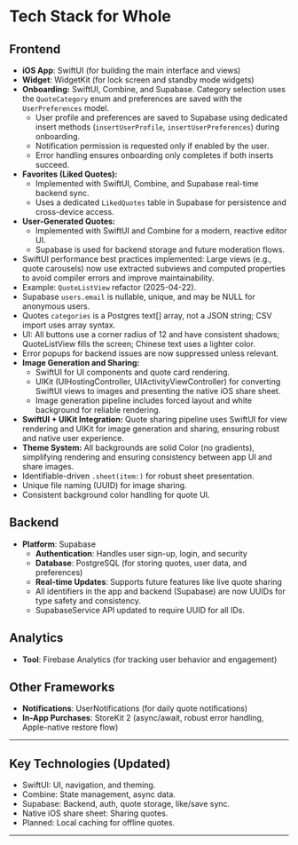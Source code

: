 # Tech Stack for Whole

## Frontend
- **iOS App**: SwiftUI (for building the main interface and views)
- **Widget**: WidgetKit (for lock screen and standby mode widgets)
- **Onboarding:** SwiftUI, Combine, and Supabase. Category selection uses the `QuoteCategory` enum and preferences are saved with the `UserPreferences` model.
  - User profile and preferences are saved to Supabase using dedicated insert methods (`insertUserProfile`, `insertUserPreferences`) during onboarding.
  - Notification permission is requested only if enabled by the user.
  - Error handling ensures onboarding only completes if both inserts succeed.
- **Favorites (Liked Quotes):**
  - Implemented with SwiftUI, Combine, and Supabase real-time backend sync.
  - Uses a dedicated `LikedQuotes` table in Supabase for persistence and cross-device access.
- **User-Generated Quotes:**
  - Implemented with SwiftUI and Combine for a modern, reactive editor UI.
  - Supabase is used for backend storage and future moderation flows.
- SwiftUI performance best practices implemented: Large views (e.g., quote carousels) now use extracted subviews and computed properties to avoid compiler errors and improve maintainability.
- Example: `QuoteListView` refactor (2025-04-22).
- Supabase `users.email` is nullable, unique, and may be NULL for anonymous users.
- Quotes `categories` is a Postgres text[] array, not a JSON string; CSV import uses array syntax.
- UI: All buttons use a corner radius of 12 and have consistent shadows; QuoteListView fills the screen; Chinese text uses a lighter color.
- Error popups for backend issues are now suppressed unless relevant.
- **Image Generation and Sharing:**
  - SwiftUI for UI components and quote card rendering.
  - UIKit (UIHostingController, UIActivityViewController) for converting SwiftUI views to images and presenting the native iOS share sheet.
  - Image generation pipeline includes forced layout and white background for reliable rendering.
- **SwiftUI + UIKit Integration:** Quote sharing pipeline uses SwiftUI for view rendering and UIKit for image generation and sharing, ensuring robust and native user experience.
- **Theme System:** All backgrounds are solid Color (no gradients), simplifying rendering and ensuring consistency between app UI and share images.
- Identifiable-driven `.sheet(item:)` for robust sheet presentation.
- Unique file naming (UUID) for image sharing.
- Consistent background color handling for quote UI.

## Backend
- **Platform**: Supabase
  - **Authentication**: Handles user sign-up, login, and security
  - **Database**: PostgreSQL (for storing quotes, user data, and preferences)
  - **Real-time Updates**: Supports future features like live quote sharing
  - All identifiers in the app and backend (Supabase) are now UUIDs for type safety and consistency.
  - SupabaseService API updated to require UUID for all IDs.

## Analytics
- **Tool**: Firebase Analytics (for tracking user behavior and engagement)

## Other Frameworks
- **Notifications**: UserNotifications (for daily quote notifications)
- **In-App Purchases**: StoreKit 2 (async/await, robust error handling, Apple-native restore flow)

---

## Key Technologies (Updated)
- SwiftUI: UI, navigation, and theming.
- Combine: State management, async data.
- Supabase: Backend, auth, quote storage, like/save sync.
- Native iOS share sheet: Sharing quotes.
- Planned: Local caching for offline quotes.

---